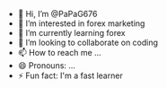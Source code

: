 - 👋 Hi, I’m @PaPaG676
- 👀 I’m interested in forex marketing 
- 🌱 I’m currently learning forex 
- 💞️ I’m looking to collaborate on coding 
- 📫 How to reach me ...
- 😄 Pronouns: ...
- ⚡ Fun fact: I'm a fast learner

<!---
PaPaG676/PaPaG676 is a ✨ special ✨ repository because its `README.md` (this file) appears on your GitHub profile.
You can click the Preview link to take a look at your changes.
--->
